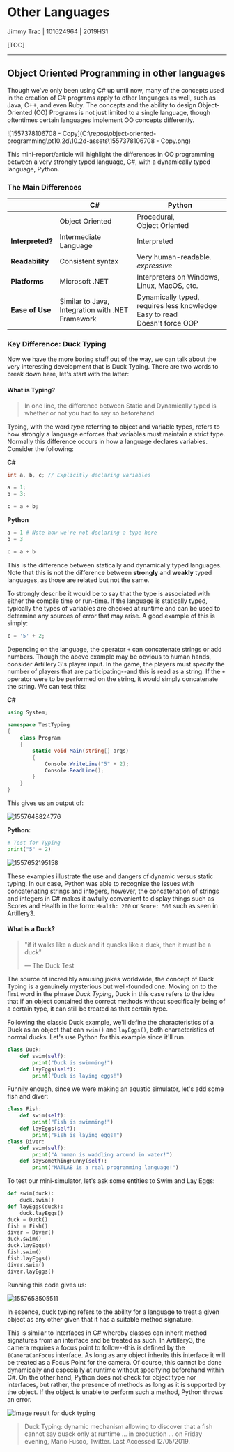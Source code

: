 # Other Languages

Jimmy Trac | 101624964 | 2019HS1

[TOC]

---

## Object Oriented Programming in other languages

Though we've only been using C# up until now, many of the concepts used in the creation of C# programs apply to other languages as well, such as Java, C++, and even Ruby. The concepts and the ability to design Object-Oriented (OO) Programs is not just limited to a single language, though oftentimes certain languages implement OO concepts differently. 

![1557378106708 - Copy](C:\repos\object-oriented-programming\pt10.2d\10.2d-assets\1557378106708 - Copy.png)

This mini-report/article will highlight the differences in OO programming between a very strongly typed language, C#, with a dynamically typed language, Python.

### The Main Differences

|                  | C#                                                     | Python                                                       |
| ---------------- | ------------------------------------------------------ | ------------------------------------------------------------ |
|                  | Object Oriented                                        | Procedural,<br />Object Oriented                             |
| **Interpreted?** | Intermediate Language                                  | Interpreted                                                  |
| **Readability**  | Consistent syntax                                      | Very human-readable. *expressive*                            |
| **Platforms**    | Microsoft .NET                                         | Interpreters on Windows, Linux, MacOS, etc.                  |
| **Ease of Use**  | Similar to Java, <br />Integration with .NET Framework | Dynamically typed, requires less knowledge <br /> Easy to read<br />Doesn't force OOP |
### Key Difference: Duck Typing

Now we have the more boring stuff out of the way, we can talk about the very interesting development that is Duck Typing. There are two words to break down here, let's start with the latter:

#### What is Typing?

> In one line, the difference between Static and Dynamically typed is whether or not you had to say so beforehand.

Typing, with the word *type* referring to object and variable types, refers to how strongly a language enforces that variables must maintain a strict type. Normally this difference occurs in how a language declares variables. Consider the following:

**C#**

```csharp
int a, b, c; // Explicitly declaring variables

a = 1;
b = 3;

c = a + b;
```

**Python**

```python
a = 1 # Note how we're not declaring a type here
b = 3

c = a + b
```

This is the difference between statically and dynamically typed languages. Note that this is not the difference between **strongly** and **weakly** typed languages, as those are related but not the same.

To strongly describe it would be to say that the type is associated with either the compile time or run-time. If the language is statically typed, typically the types of variables are checked at runtime and can be used to determine any sources of error that may arise. A good example of this is simply:

```csharp
c = '5' + 2;
```

Depending on the language, the operator `+` can concatenate strings or add numbers. Though the above example may be obvious to human hands, consider Artillery 3's player input. In the game, the players must specify the number of players that are participating--and this is read as a string. If the `+` operator were to be performed on the string, it would simply concatenate the string. We can test this:

**C#**

```csharp
using System;

namespace TestTyping
{
    class Program
    {
        static void Main(string[] args)
        {
            Console.WriteLine("5" + 2);
            Console.ReadLine();
        }
    }
}
```

This gives us an output of:

![1557648824776](C:\repos\object-oriented-programming\pt10.2d\10.2d-assets\1557648824776.png)

**Python:**

```python
# Test for Typing
print("5" + 2)
```

![1557652195158](C:\repos\object-oriented-programming\pt10.2d\10.2d-assets\1557652195158.png)

These examples illustrate the use and dangers of dynamic versus static typing. In our case, Python was able to recognise the issues with concatenating strings and integers, however, the concatenation of strings and integers in C# makes it awfully convenient to display things such as Scores and Health in the form: `Health: 200` or `Score: 500` such as seen in Artillery3.

#### What is a Duck? 

> "if it walks like a duck and it quacks like a duck, then it must be a duck"
>
> — The Duck Test

The source of incredibly amusing jokes worldwide, the concept of Duck Typing is a genuinely mysterious but well-founded one. Moving on to the first word in the phrase *Duck Typing*, Duck in this case refers to the idea that if an object contained the correct methods without specifically being of a certain type, it can still be treated as that certain type.

Following the classic Duck example, we'll define the characteristics of a Duck as an object that can `swim()` and `layEggs()`, both characteristics of normal ducks. Let's use Python for this example since it'll run.

```python
class Duck:
    def swim(self):
        print("Duck is swimming!")
    def layEggs(self):
        print("Duck is laying eggs!")
```

Funnily enough, since we were making an aquatic simulator, let's add some fish and diver:

```python
class Fish:
    def swim(self):
        print("Fish is swimming!")
    def layEggs(self):
        print("Fish is laying eggs!")
class Diver:
    def swim(self):
        print("A human is waddling around in water!")
    def saySomethingFunny(self):
        print("MATLAB is a real programming language!")
```

To test our mini-simulator, let's ask some entities to Swim and Lay Eggs:

```python
def swim(duck):
    duck.swim()
def layEggs(duck):
    duck.layEggs()
duck = Duck()
fish = Fish()
diver = Diver()
duck.swim()
duck.layEggs()
fish.swim()
fish.layEggs()
diver.swim()
diver.layEggs()
```

Running this code gives us:

![1557653505511](C:\repos\object-oriented-programming\pt10.2d\10.2d-assets\1557653505511.png)

In essence, duck typing refers to the ability for a language to treat a given object as any other given that it has a suitable method signature. 

This is similar to Interfaces in C# whereby classes can inherit method signatures from an interface and be treated as such. In Artillery3, the camera requires a focus point to follow--this is defined by the `ICameraCanFocus` interface. As long as any object inherits this interface it will be treated as a Focus Point for the camera. Of course, this cannot be done dynamically and especially at runtime without specifying beforehand within C#. On the other hand, Python does not check for object type nor interfaces, but rather, the presence of methods as long as it is supported by the object. If the object is unable to perform such a method, Python throws an error.

![Image result for duck typing](C:\repos\object-oriented-programming\pt10.2d\10.2d-assets\CtDY9oSWAAEjLEF.jpg)

> Duck Typing: dynamic mechanism allowing to discover that a fish cannot say quack only at runtime ... in production ... on Friday evening, Mario Fusco, Twitter. Last Accessed 12/05/2019.